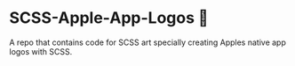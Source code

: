 # SCSS-Apple-App-Logos 🦧
A repo that contains code for SCSS art specially creating Apples native app logos with SCSS.
